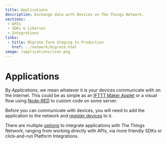 ```yaml
---
title: Applications
description: Exchange data with Devices on The Things Network.
sections:
 - APIs
 - SDKs & Libaries
 - Integrations
links:
 - title: Migrate form Staging to Production
   href: ../network/migrate.html
image: /applications/icon.png
---
```


# Applications

By *Applications*, we mean whatever it is your devices communicate with on the internet. This could be as simple as an [IFTTT Maker Applet](https://ifttt.com/maker) or a visual flow using [Node-RED](nodered/) to custom code on some server.

Before you can communicate with devices, you will need to add the application to the network and [register devices](../devices/registration.md) to it.

There are multiple [options](options.md) to integrate applications with The Things Network, ranging from working directly with APIs, via more friendly SDKs or click-and-run Platform Integrations.